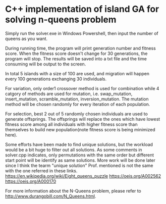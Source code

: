 # C++ implementation of island GA for solving n-queens problem

Simply run the solver.exe in Windows Powershell, then input the number of queens as you want.

During running time, the program will print generation number and fitness score. When the fitness score doesn't change for 30 generations, the program will stop. The results will be saved into a txt file and the time consuming will be output to the screen.

In total 5 islands with a size of 100 are used, and migration will happen every 100 generations exchanging 30 individuals.

For variation, only order1 crossover method is used for combination while 4 catgory of methods are used for mutation, i.e. swap_mutation, insert_mutation, scramble_mutation, inversion_mutation. The mutation method will be chosen randomly for every iteration of each population.   

For selection, best 2 out of 5 randomly chosen individuals are used to generate offsprings. The offsprings will replace the ones which have lowest fitness score among all individuals with higher fitness score than themselves to build new population(note fitness score is being minimized here).

Some efforts have been made to find unique solutions, but the workload would be a bit huge to filter out all solutions. As some comments in solver.cpp indicates, only permutations with the same order but different start point will be identify as same solutions. More work will be done later since I think the tearm "unique solution" Prof. mentioned is not the same with the one referred in these links.
https://en.wikipedia.org/wiki/Eight_queens_puzzle
https://oeis.org/A002562
https://oeis.org/A000170

For more information about the N-Queens problem, please refer to http://www.durangobill.com/N_Queens.html.
